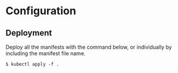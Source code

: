 # Configuration

## Deployment

Deploy all the manifests with the command below, or individually by including the manifest file name.

```shell
$ kubectl apply -f .
```
